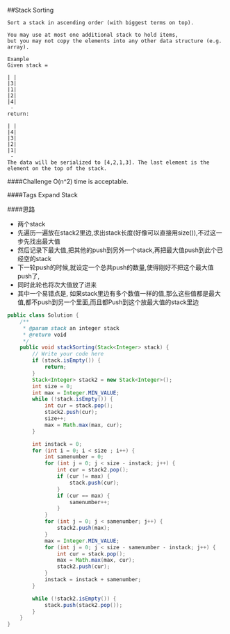 ##Stack Sorting

	Sort a stack in ascending order (with biggest terms on top).

	You may use at most one additional stack to hold items,
	but you may not copy the elements into any other data structure (e.g. array).

	Example
	Given stack =

	| |
	|3|
	|1|
	|2|
	|4|
	 -
	return:

	| |
	|4|
	|3|
	|2|
	|1|
	 -
	The data will be serialized to [4,2,1,3]. The last element is the element on the top of the stack.

####Challenge
O(n^2) time is acceptable.

####Tags Expand
Stack

####思路
- 两个stack
- 先遍历一遍放在stack2里边,求出stack长度(好像可以直接用size()),不过这一步先找出最大值
- 然后记录下最大值,把其他的push到另外一个stack,再把最大值push到此个已经空的stack
- 下一轮push的时候,就设定一个总共push的数量,使得刚好不把这个最大值push了,
- 同时此轮也将次大值放了进来
- 其中一个易错点是, 如果stack里边有多个数值一样的值,那么这些值都是最大值,都不push到另一个里面,而且都Push到这个放最大值的stack里边


```java
public class Solution {
    /**
     * @param stack an integer stack
     * @return void
     */
    public void stackSorting(Stack<Integer> stack) {
        // Write your code here
        if (stack.isEmpty()) {
            return;
        }
        Stack<Integer> stack2 = new Stack<Integer>();
        int size = 0;
        int max = Integer.MIN_VALUE;
        while (!stack.isEmpty()) {
            int cur = stack.pop();
            stack2.push(cur);
            size++;
            max = Math.max(max, cur);
        }

        int instack = 0;
        for (int i = 0; i < size ; i++) {
            int samenumber = 0;
            for (int j = 0; j < size - instack; j++) {
                int cur = stack2.pop();
                if (cur != max) {
                    stack.push(cur);
                }
                if (cur == max) {
                    samenumber++;
                }
            }
            for (int j = 0; j < samenumber; j++) {
                stack2.push(max);
            }
            max = Integer.MIN_VALUE;
            for (int j = 0; j < size - samenumber - instack; j++) {
                int cur = stack.pop();
                max = Math.max(max, cur);
                stack2.push(cur);
            }
            instack = instack + samenumber;
        }

        while (!stack2.isEmpty()) {
            stack.push(stack2.pop());
        }
    }
}
```
